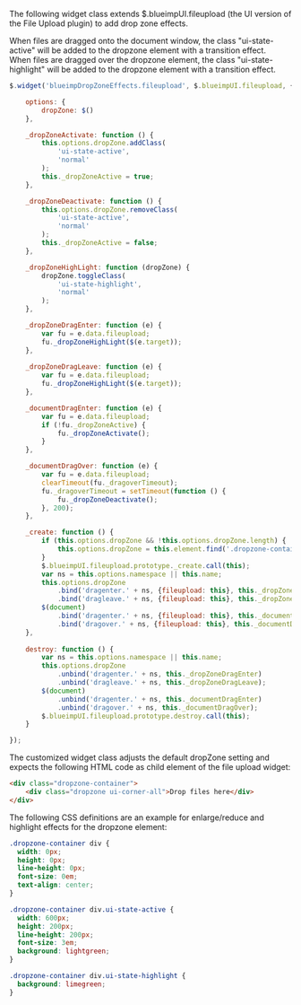 The following widget class extends $.blueimpUI.fileupload (the UI version of the File Upload plugin) to add drop zone effects.

When files are dragged onto the document window, the class "ui-state-active" will be added to the dropzone element with a transition effect.  
When files are dragged over the dropzone element, the class "ui-state-highlight" will be added to the dropzone element with a transition effect.

```js
$.widget('blueimpDropZoneEffects.fileupload', $.blueimpUI.fileupload, {

    options: {
        dropZone: $()
    },

    _dropZoneActivate: function () {
        this.options.dropZone.addClass(
            'ui-state-active',
            'normal'
        );
        this._dropZoneActive = true;
    },

    _dropZoneDeactivate: function () {
        this.options.dropZone.removeClass(
            'ui-state-active',
            'normal'
        );
        this._dropZoneActive = false;
    },

    _dropZoneHighLight: function (dropZone) {
        dropZone.toggleClass(
            'ui-state-highlight',
            'normal'
        );
    },

    _dropZoneDragEnter: function (e) {
        var fu = e.data.fileupload;
        fu._dropZoneHighLight($(e.target));
    },
    
    _dropZoneDragLeave: function (e) {
        var fu = e.data.fileupload;
        fu._dropZoneHighLight($(e.target));
    },

    _documentDragEnter: function (e) {
        var fu = e.data.fileupload;
        if (!fu._dropZoneActive) {
            fu._dropZoneActivate();
        }
    },

    _documentDragOver: function (e) {
        var fu = e.data.fileupload;
        clearTimeout(fu._dragoverTimeout);
        fu._dragoverTimeout = setTimeout(function () {
            fu._dropZoneDeactivate();
        }, 200);
    },

    _create: function () {
        if (this.options.dropZone && !this.options.dropZone.length) {
            this.options.dropZone = this.element.find('.dropzone-container div');
        }
        $.blueimpUI.fileupload.prototype._create.call(this);
        var ns = this.options.namespace || this.name;
        this.options.dropZone
            .bind('dragenter.' + ns, {fileupload: this}, this._dropZoneDragEnter)
            .bind('dragleave.' + ns, {fileupload: this}, this._dropZoneDragLeave);
        $(document)
            .bind('dragenter.' + ns, {fileupload: this}, this._documentDragEnter)
            .bind('dragover.' + ns, {fileupload: this}, this._documentDragOver);
    },
    
    destroy: function () {
        var ns = this.options.namespace || this.name;
        this.options.dropZone
            .unbind('dragenter.' + ns, this._dropZoneDragEnter)
            .unbind('dragleave.' + ns, this._dropZoneDragLeave);
        $(document)
            .unbind('dragenter.' + ns, this._documentDragEnter)
            .unbind('dragover.' + ns, this._documentDragOver);
        $.blueimpUI.fileupload.prototype.destroy.call(this);
    }

});
```

The customized widget class adjusts the default dropZone setting and expects the following HTML code as child element of the file upload widget:
```html
<div class="dropzone-container">
    <div class="dropzone ui-corner-all">Drop files here</div>
</div>
```

The following CSS definitions are an example for enlarge/reduce and highlight effects for the dropzone element:
```css
.dropzone-container div {
  width: 0px;
  height: 0px;
  line-height: 0px;
  font-size: 0em;
  text-align: center;
}

.dropzone-container div.ui-state-active {
  width: 600px;
  height: 200px;
  line-height: 200px;
  font-size: 3em;
  background: lightgreen;
}

.dropzone-container div.ui-state-highlight {
  background: limegreen;
}
```